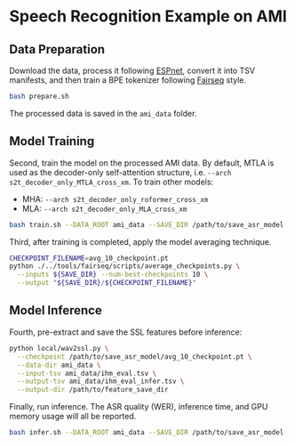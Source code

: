 # Speech Recognition Example on AMI

## Data Preparation
Download the data, process it following [ESPnet](https://github.com/espnet/espnet), convert it into TSV manifests, and then train a BPE tokenizer following [Fairseq](https://github.com/facebookresearch/fairseq) style.
```bash
bash prepare.sh
```
The processed data is saved in the `ami_data` folder.

## Model Training
Second, train the model on the processed AMI data. By default, MTLA is used as the decoder-only self-attention structure, i.e. `--arch s2t_decoder_only_MTLA_cross_xm`.
To train other models:
- MHA: `--arch s2t_decoder_only_roformer_cross_xm`
- MLA: `--arch s2t_decoder_only_MLA_cross_xm`
```bash
bash train.sh --DATA_ROOT ami_data --SAVE_DIR /path/to/save_asr_model
```

Third, after training is completed, apply the model averaging technique.
```bash
CHECKPOINT_FILENAME=avg_10_checkpoint.pt
python ./../tools/fairseq/scripts/average_checkpoints.py \
  --inputs ${SAVE_DIR} --num-best-checkpoints 10 \
  --output "${SAVE_DIR}/${CHECKPOINT_FILENAME}"
```

## Model Inference
Fourth, pre-extract and save the SSL features before inference:
``` bash
python local/wav2ssl.py \
  --checkpoint /path/to/save_asr_model/avg_10_checkpoint.pt \
  --data-dir ami_data \
  --input-tsv ami_data/ihm_eval.tsv \
  --output-tsv ami_data/ihm_eval_infer.tsv \
  --output-dir /path/to/feature_save_dir
```

Finally, run inference. The ASR quality (WER), inference time, and GPU memory usage will all be reported.
```bash
bash infer.sh --DATA_ROOT ami_data --SAVE_DIR /path/to/save_asr_model
```
